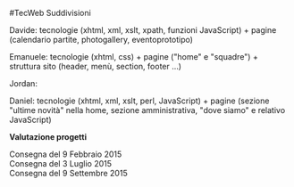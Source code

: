 #TecWeb
Suddivisioni

Davide:	tecnologie (xhtml, xml, xslt, xpath, funzioni JavaScript) + pagine (calendario partite, photogallery, eventoprototipo)

Emanuele:	tecnologie (xhtml, css) + pagine ("home" e "squadre") + struttura sito (header, menù, section, footer ...) 

Jordan:	

Daniel: tecnologie (xhtml,  xml, xslt, perl, JavaScript) + pagine (sezione "ultime novità" nella home, sezione amministrativa, "dove siamo" e relativo JavaScript)

<strong>Valutazione progetti</strong>

Consegna del 9 Febbraio 2015 <br>
Consegna del 3 Luglio 2015<br>
Consegna del 9 Settembre 2015<br>
